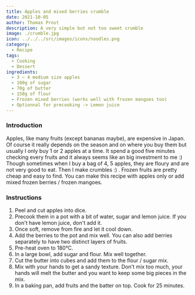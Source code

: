 ```yaml
---
title: Apples and mixed berries crumble
date: 2021-10-05
author: Thomas Prost
description: A very simple but not too sweet crumble
image: ./crumble.jpg
icon: ../../../src/images/icons/noodles.png
category:
  - Recipe
tags:
  - Cooking
  - Dessert
ingredients:
  - 3 ~ 4 medium size apples
  - 100g of sugar
  - 70g of butter
  - 150g of flour
  - Frozen mixed berries (works well with frozen mangoes too)
  - Optionnal for precooking -> Lemon juice
---
```


### Introduction

Apples, like many fruits (except bananas maybe), are expensive in Japan. Of course it really depends on the season and on where you buy them but usually I only buy 1 or 2 apples at a time. It spend a good five minutes checking every fruits and it always seems like an big investment to me :) Though sometimes when I buy a bag of 4, 5 apples, they are floury and are not very good to eat. Then I make crumbles :) .
Frozen fruits are pretty cheap and easy to find. You can make this recipe with apples only or add mixed frozen berries / frozen mangoes.

### Instructions

1. Peel and cut apples into dice.
2. Precook them in a pot with a bit of water, sugar and lemon juice. If you don't have lemon juice, don't add it.
3. Once soft, remove from fire and let it cool down.
4. Add the berries to the pot and mix well. You can also add berries separately to have two distinct layers of fruits.
5. Pre-heat oven to 180°C.
6. In a large bowl, add sugar and flour. Mix well together.
7. Cut the butter into cubes and add them to the flour / sugar mix.
8. Mix with your hands to get a sandy texture. Don't mix too much, your hands will melt the butter and you want to keep some big pieces in the mix.
9. In a baking pan, add fruits and the batter on top. Cook for 25 minutes.
